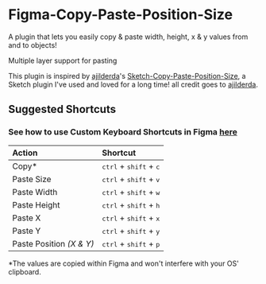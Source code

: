 # Figma-Copy-Paste-Position-Size
 
A plugin that lets you easily copy & paste width, height, x & y values from and to objects!

Multiple layer support for pasting

This plugin is inspired by [ajilderda](https://github.com/ajilderda)'s [Sketch-Copy-Paste-Position-Size](https://github.com/ajilderda/Sketch-Copy-Paste-Position-Size), a Sketch plugin I've used and loved for a long time! all credit goes to [ajilderda](https://github.com/ajilderda).

## Suggested Shortcuts
### See how to use Custom Keyboard Shortcuts in Figma [here](https://hustle.bizongo.in/custom-shortcuts-for-figma-8c93f3bc9ca2)
| Action     | Shortcut |
| :------- | :---- |
| Copy* | <kbd>ctrl</kbd> + <kbd>shift</kbd> + <kbd>c</kbd> |
| Paste Size | <kbd>ctrl</kbd> + <kbd>shift</kbd> + <kbd>v</kbd> |
| Paste Width    | <kbd>ctrl</kbd> + <kbd>shift</kbd> + <kbd>w</kbd>   |
| Paste Height    | <kbd>ctrl</kbd> + <kbd>shift</kbd> + <kbd>h</kbd>   |
| Paste X    | <kbd>ctrl</kbd> + <kbd>shift</kbd> + <kbd>x</kbd>   |
| Paste Y    | <kbd>ctrl</kbd> + <kbd>shift</kbd> + <kbd>y</kbd>   |
| Paste Position *(X & Y)*    | <kbd>ctrl</kbd> + <kbd>shift</kbd> + <kbd>p</kbd>   |

\*The values are copied within Figma and won't interfere with your OS' clipboard.
